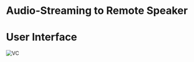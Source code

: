 # Audio-Streaming to Remote Speaker

# User Interface 
![VC](https://github.com/jodyngo/UAV-streaming/assets/24819547/c90af606-f8c1-4a45-aa45-a93917aac625)
